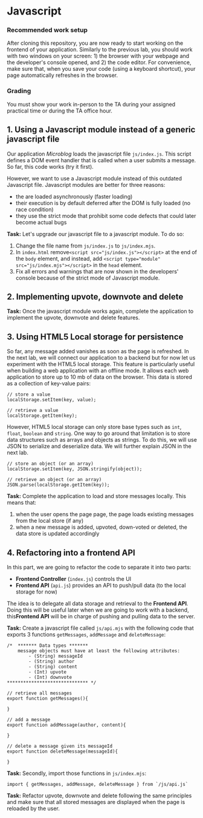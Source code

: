 # Javascript

### Recommended work setup

After cloning this repository, you are now ready to start working on the frontend of your application. Similarly to the previous lab, you should work with two windows on your screen: 1) the browser with your webpage and the developer's console opened, and 2) the code editor. For convenience, make sure that, when you save your code (using a keyboard shortcut), your page automatically refreshes in the browser.

### Grading

You must show your work in-person to the TA during your assigned practical time or during the TA office hour.

## 1. Using a Javascript module instead of a generic javascript file

Our application _Microblog_ loads the javascript file `js/index.js`. This script defines a DOM event handler that is called when a user submits a message. So far, this code works (try it first).

However, we want to use a Javascript module instead of this outdated Javascript file. Javascript modules are better for three reasons:

- the are loaded asynchronously (faster loading)
- their execution is by default deferred after the DOM is fully loaded (no race condition)
- they use the strict mode that prohibit some code defects that could later become actual bugs

**Task:** Let's upgrade our javascript file to a javascript module. To do so:

1. Change the file name from `js/index.js` to `js/index.mjs`.
2. In `index.html` remove`<script src="js/index.js"></script>` at the end of the `body` element, and instead, add `<script type="module" src="js/index.mjs"></script>` in the `head` element.
3. Fix all errors and warnings that are now shown in the developers' console because of the strict mode of Javascript module.

## 2. Implementing upvote, downvote and delete

**Task:** Once the javascript module works again, complete the application to implement the upvote, downvote and delete features.

## 3. Using HTML5 Local storage for persistence

So far, any message added vanishes as soon as the page is refreshed. In the next lab, we will connect our application to a backend but for now let us experiment with the HTML5 local storage. This feature is particularly useful when building a web application with an offline mode. It allows each web application to store up to 10 mb of data on the browser. This data is stored as a collection of key-value pairs:

```
// store a value
localStorage.setItem(key, value);

// retrieve a value
localStorage.getItem(key);
```

However, HTML5 local storage can only store base types such as `int`, `float`, `boolean` and `string`. One way to go around that limitation is to store data structures such as arrays and objects as strings. To do this, we will use JSON to serialize and deserialize data. We will further explain JSON in the next lab.

```
// store an object (or an array)
localStorage.setItem(key, JSON.stringify(object));

// retrieve an object (or an array)
JSON.parse(localStorage.getItem(key));
```

**Task:** Complete the application to load and store messages locally. This means that:

1. when the user opens the page page, the page loads existing messages from the local store (if any)
2. when a new message is added, upvoted, down-voted or deleted, the data store is updated accordingly

## 4. Refactoring into a frontend API

In this part, we are going to refactor the code to separate it into two parts:

- **Frontend Controller** (`index.js`) controls the UI
- **Frontend API** (`api.js`) provides an API to push/pull data (to the local storage for now)

The idea is to delegate all data storage and retrieval to the **Frontend API**. Doing this will be useful later when we are going to work with a backend, this**Frontend API** will be in charge of pushing and pulling data to the server.

**Task:** Create a javascript file called `js/api.mjs` with the following code that exports 3 functions `getMessages`, `addMessage` and `deleteMessage`:

```
/*  ******* Data types *******
    message objects must have at least the following attributes:
        - (String) messageId
        - (String) author
        - (String) content
        - (Int) upvote
        - (Int) downvote
****************************** */

// retrieve all messages
export function getMessages(){

}

// add a message
export function addMessage(author, content){

}

// delete a message given its messageId
export function deleteMessage(messageId){

}
```

**Task:** Secondly, import those functions in `js/index.mjs`:

```
import { getMessages, addMessage, deleteMessage } from `/js/api.js`
```

**Task:** Refactor upvote, downvote and delete following the same principles and make sure that all stored messages are displayed when the page is reloaded by the user.
